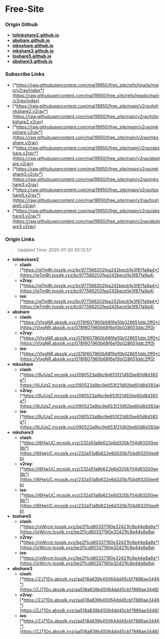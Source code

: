 # Free-Site

### Origin Github

- [**tolinkshare2.github.io**](https://github.com/tolinkshare2/tolinkshare2.github.io)
- [**abshare.github.io**](https://github.com/abshare/abshare.github.io)
- [**mksshare.github.io**](https://github.com/mksshare/mksshare.github.io)
- [**mkshare3.github.io**](https://github.com/mkshare3/mkshare3.github.io)
- [**toshare5.github.io**](https://github.com/toshare5/toshare5.github.io)
- [**abshare3.github.io**](https://github.com/abshare3/abshare3.github.io)

### Subscribe Links

- [*https://raw.githubusercontent.com/mai19950/free_site/refs/heads/main/v2ray/index*](https://raw.githubusercontent.com/mai19950/free_site/refs/heads/main/v2ray/index)
- [*https://raw.githubusercontent.com/mai19950/free_site/main/v2ray/tolinkshare2.v2ray*](https://raw.githubusercontent.com/mai19950/free_site/main/v2ray/tolinkshare2.v2ray)
- [*https://raw.githubusercontent.com/mai19950/free_site/main/v2ray/mksshare.v2ray*](https://raw.githubusercontent.com/mai19950/free_site/main/v2ray/mksshare.v2ray)
- [*https://raw.githubusercontent.com/mai19950/free_site/main/v2ray/abshare.v2ray*](https://raw.githubusercontent.com/mai19950/free_site/main/v2ray/abshare.v2ray)
- [*https://raw.githubusercontent.com/mai19950/free_site/main/v2ray/mkshare3.v2ray*](https://raw.githubusercontent.com/mai19950/free_site/main/v2ray/mkshare3.v2ray)
- [*https://raw.githubusercontent.com/mai19950/free_site/main/v2ray/toshare5.v2ray*](https://raw.githubusercontent.com/mai19950/free_site/main/v2ray/toshare5.v2ray)
- [*https://raw.githubusercontent.com/mai19950/free_site/main/v2ray/abshare3.v2ray*](https://raw.githubusercontent.com/mai19950/free_site/main/v2ray/abshare3.v2ray)

### Origin Links

> Updated Time: 2025-01-30 20:12:57

- **tolinkshare2**
  - **clash**: [*https://jeTm8h.tosslk.xyz/bc977566202fea242becb1e3f87fa9a4*](https://jeTm8h.tosslk.xyz/bc977566202fea242becb1e3f87fa9a4)
  - **v2ray**: [*https://jeTm8h.tosslk.xyz/bc977566202fea242becb1e3f87fa9a4*](https://jeTm8h.tosslk.xyz/bc977566202fea242becb1e3f87fa9a4)
  - **ios**: [*https://jeTm8h.tosslk.xyz/bc977566202fea242becb1e3f87fa9a4*](https://jeTm8h.tosslk.xyz/bc977566202fea242becb1e3f87fa9a4)
- **abshare**
  - **clash**: [*https://VIxgNR.absslk.xyz/078f607960b68f6e10b028651ddc2ff0*](https://VIxgNR.absslk.xyz/078f607960b68f6e10b028651ddc2ff0)
  - **v2ray**: [*https://VIxgNR.absslk.xyz/078f607960b68f6e10b028651ddc2ff0*](https://VIxgNR.absslk.xyz/078f607960b68f6e10b028651ddc2ff0)
  - **ios**: [*https://VIxgNR.absslk.xyz/078f607960b68f6e10b028651ddc2ff0*](https://VIxgNR.absslk.xyz/078f607960b68f6e10b028651ddc2ff0)
- **mksshare**
  - **clash**: [*https://9iJUqZ.mcsslk.xyz/090523a9bc9e653f21d92be60d8d383a*](https://9iJUqZ.mcsslk.xyz/090523a9bc9e653f21d92be60d8d383a)
  - **v2ray**: [*https://9iJUqZ.mcsslk.xyz/090523a9bc9e653f21d92be60d8d383a*](https://9iJUqZ.mcsslk.xyz/090523a9bc9e653f21d92be60d8d383a)
  - **ios**: [*https://9iJUqZ.mcsslk.xyz/090523a9bc9e653f21d92be60d8d383a*](https://9iJUqZ.mcsslk.xyz/090523a9bc9e653f21d92be60d8d383a)
- **mkshare3**
  - **clash**: [*https://I6HwUC.mcsslk.xyz/232a51a8b622e6d320b704d93200ee9b*](https://I6HwUC.mcsslk.xyz/232a51a8b622e6d320b704d93200ee9b)
  - **v2ray**: [*https://I6HwUC.mcsslk.xyz/232a51a8b622e6d320b704d93200ee9b*](https://I6HwUC.mcsslk.xyz/232a51a8b622e6d320b704d93200ee9b)
  - **ios**: [*https://I6HwUC.mcsslk.xyz/232a51a8b622e6d320b704d93200ee9b*](https://I6HwUC.mcsslk.xyz/232a51a8b622e6d320b704d93200ee9b)
- **toshare5**
  - **clash**: [*https://jxWrcm.tosslk.xyz/be2f1cd80337190e32421fc8e44e8a9a*](https://jxWrcm.tosslk.xyz/be2f1cd80337190e32421fc8e44e8a9a)
  - **v2ray**: [*https://jxWrcm.tosslk.xyz/be2f1cd80337190e32421fc8e44e8a9a*](https://jxWrcm.tosslk.xyz/be2f1cd80337190e32421fc8e44e8a9a)
  - **ios**: [*https://jxWrcm.tosslk.xyz/be2f1cd80337190e32421fc8e44e8a9a*](https://jxWrcm.tosslk.xyz/be2f1cd80337190e32421fc8e44e8a9a)
- **abshare3**
  - **clash**: [*https://ZJ71Do.absslk.xyz/aa518a839b45064dd45cbf7886ae3446*](https://ZJ71Do.absslk.xyz/aa518a839b45064dd45cbf7886ae3446)
  - **v2ray**: [*https://ZJ71Do.absslk.xyz/aa518a839b45064dd45cbf7886ae3446*](https://ZJ71Do.absslk.xyz/aa518a839b45064dd45cbf7886ae3446)
  - **ios**: [*https://ZJ71Do.absslk.xyz/aa518a839b45064dd45cbf7886ae3446*](https://ZJ71Do.absslk.xyz/aa518a839b45064dd45cbf7886ae3446)
